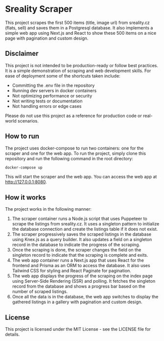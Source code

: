 # Sreality Scraper
This project scrapes the first 500 items (title, image url) from sreality.cz (flats, sell) and saves them in a Postgresql database. It also implements a simple web app using Next.js and React to show these 500 items on a nice page with pagination and custom design.

## Disclaimer
This project is not intended to be production-ready or follow best practices. It is a simple demonstration of scraping and web development skills. For ease of deployment some of the shortcuts taken include:

- Committing the .env file in the repository
- Running dev servers in docker containers
- Not optimizing performance or security
- Not writing tests or documentation
- Not handling errors or edge cases

Please do not use this project as a reference for production code or real-world scenarios.

## How to run
The project uses docker-compose to run two containers: one for the scraper and one for the web app. To run the project, simply clone this repository and run the following command in the root directory:

```bash
docker-compose up
```
This will start the scraper and the web app. You can access the web app at http://127.0.0.1:8080.
## How it works
The project works in the following manner:

1. The scraper container runs a Node.js script that uses Puppeteer to scrape the listings from sreality.cz. It uses a singleton pattern to initialize the database connection and create the listings table if it does not exist.
2. The scraper progressively saves the scraped listings in the database using Knex.js as a query builder. It also updates a field on a singleton record in the database to indicate the progress of the scraping.
3. Once the scraping is done, the scraper changes the field on the singleton record to indicate that the scraping is complete and exits.
4. The web app container runs a Next.js app that uses React for the frontend and Prisma as an ORM to access the database. It also uses Tailwind CSS for styling and React Paginate for pagination.
5. The web app displays the progress of the scraping on the index page using Server-Side Rendering (SSR) and polling. It fetches the singleton record from the database and shows a progress bar based on the number of scraped listings.
6. Once all the data is in the database, the web app switches to display the gathered listings in a gallery with pagination and custom design.

## License
This project is licensed under the MIT License - see the LICENSE file for details.
